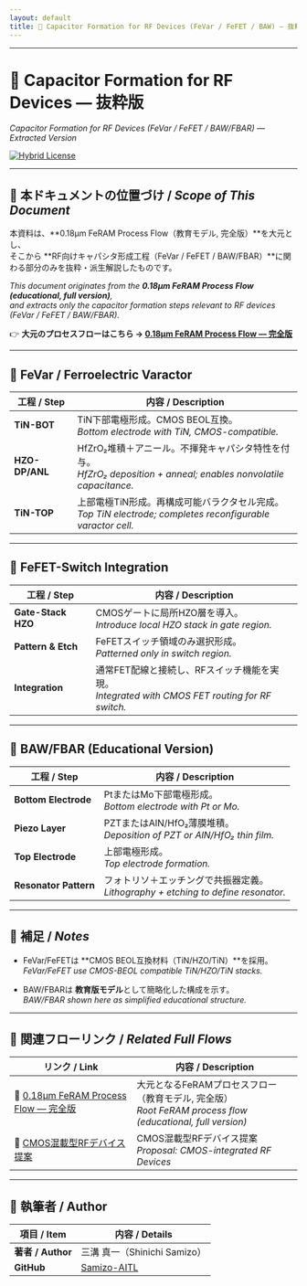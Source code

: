 ```yaml
---
layout: default
title: 🔽 Capacitor Formation for RF Devices (FeVar / FeFET / BAW) — 抜粋版
---
```


---

# 🔽 Capacitor Formation for RF Devices — 抜粋版  
*Capacitor Formation for RF Devices (FeVar / FeFET / BAW/FBAR) — Extracted Version*

[![Hybrid License](https://img.shields.io/badge/license-Hybrid-blueviolet)](https://samizo-aitl.github.io/Edusemi-v4x/#-ライセンス--license)

---

## 📘 本ドキュメントの位置づけ / *Scope of This Document*

本資料は、**0.18µm FeRAM Process Flow（教育モデル, 完全版）**を大元とし、  
そこから **RF向けキャパシタ形成工程（FeVar / FeFET / BAW/FBAR）**に関わる部分のみを抜粋・派生解説したものです。  

*This document originates from the **0.18µm FeRAM Process Flow (educational, full version)**,  
and extracts only the capacitor formation steps relevant to RF devices (FeVar / FeFET / BAW/FBAR).*

👉 **大元のプロセスフローはこちら → [0.18µm FeRAM Process Flow — 完全版](https://samizo-aitl.github.io/Edusemi-v4x/d_chapter1_memory_technologies/doc_FeRAM/feram_full_process_table.md)**

---

## 🔽 FeVar / Ferroelectric Varactor  

| 工程 / Step | 内容 / Description |
|-------------|--------------------|
| **TiN-BOT** | TiN下部電極形成。CMOS BEOL互換。<br>*Bottom electrode with TiN, CMOS-compatible.* |
| **HZO-DP/ANL** | HfZrO₂堆積＋アニール。不揮発キャパシタ特性を付与。<br>*HfZrO₂ deposition + anneal; enables nonvolatile capacitance.* |
| **TiN-TOP** | 上部電極TiN形成。再構成可能バラクタセル完成。<br>*Top TiN electrode; completes reconfigurable varactor cell.* |

---

## 🔽 FeFET-Switch Integration  

| 工程 / Step | 内容 / Description |
|-------------|--------------------|
| **Gate-Stack HZO** | CMOSゲートに局所HZO層を導入。<br>*Introduce local HZO stack in gate region.* |
| **Pattern & Etch** | FeFETスイッチ領域のみ選択形成。<br>*Patterned only in switch region.* |
| **Integration** | 通常FET配線と接続し、RFスイッチ機能を実現。<br>*Integrated with CMOS FET routing for RF switch.* |

---

## 🔽 BAW/FBAR (Educational Version)  

| 工程 / Step | 内容 / Description |
|-------------|--------------------|
| **Bottom Electrode** | PtまたはMo下部電極形成。<br>*Bottom electrode with Pt or Mo.* |
| **Piezo Layer** | PZTまたはAlN/HfO₂薄膜堆積。<br>*Deposition of PZT or AlN/HfO₂ thin film.* |
| **Top Electrode** | 上部電極形成。<br>*Top electrode formation.* |
| **Resonator Pattern** | フォトリソ＋エッチングで共振器定義。<br>*Lithography + etching to define resonator.* |

---

## 📝 補足 / *Notes*  

- FeVar/FeFETは **CMOS BEOL互換材料（TiN/HZO/TiN）**を採用。  
  *FeVar/FeFET use CMOS-BEOL compatible TiN/HZO/TiN stacks.*  

- BAW/FBARは **教育版モデル**として簡略化した構成を示す。  
  *BAW/FBAR shown here as simplified educational structure.*  

---

## 🔗 関連フローリンク / *Related Full Flows*  

| リンク / Link | 内容 / Description |
|---------------|--------------------|
| 📘 [0.18µm FeRAM Process Flow — 完全版](https://samizo-aitl.github.io/Edusemi-v4x/d_chapter1_memory_technologies/doc_FeRAM/feram_full_process_table.md) | 大元となるFeRAMプロセスフロー（教育モデル, 完全版）<br>*Root FeRAM process flow (educational, full version)* |
| 📘 [CMOS混載型RFデバイス提案](https://samizo-aitl.github.io/Edusemi-Plus/applied-devices/rf-devices/proposal/018um_rfcmos_rfproposal.md) | CMOS混載型RFデバイス提案<br>*Proposal: CMOS-integrated RF Devices* |

---

## 👤 **執筆者 / Author**

| 項目 / Item | 内容 / Details |
|-------------|----------------|
| **著者 / Author** | 三溝 真一（Shinichi Samizo） |
| **GitHub** | [Samizo-AITL](https://github.com/Samizo-AITL) |
